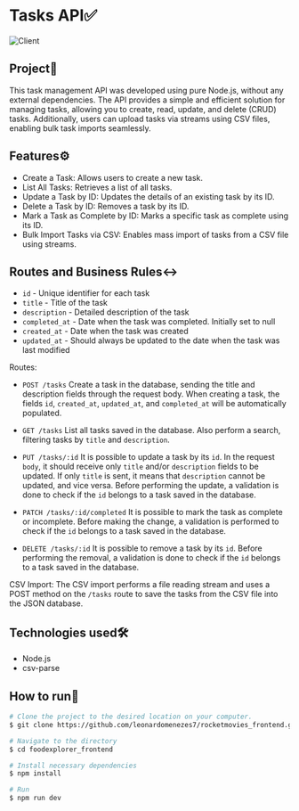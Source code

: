 # Tasks API✅

![Client](https://github.com/leonardomenezes7/tasks-api/assets/145611761/f8dacbda-c505-40ff-ba6d-071acd22f9c9)

## Project📁
This task management API was developed using pure Node.js, without any external dependencies. The API provides a simple and efficient solution for managing tasks, allowing you to create, read, update, and delete (CRUD) tasks. Additionally, users can upload tasks via streams using CSV files, enabling bulk task imports seamlessly.

## Features⚙️
- Create a Task: Allows users to create a new task.
- List All Tasks: Retrieves a list of all tasks.
- Update a Task by ID: Updates the details of an existing task by its ID.
- Delete a Task by ID: Removes a task by its ID.
- Mark a Task as Complete by ID: Marks a specific task as complete using its ID.
- Bulk Import Tasks via CSV: Enables mass import of tasks from a CSV file using streams.

## Routes and Business Rules↔️

- `id` - Unique identifier for each task
- `title` - Title of the task
- `description` - Detailed description of the task
- `completed_at` - Date when the task was completed. Initially set to null
- `created_at` - Date when the task was created
- `updated_at` - Should always be updated to the date when the task was last modified

Routes:
- `POST /tasks` Create a task in the database, sending the title and description fields through the request body.
When creating a task, the fields `id`, `created_at`, `updated_at`, and `completed_at` will be automatically populated.

- `GET /tasks` List all tasks saved in the database.
Also perform a search, filtering tasks by `title` and `description`.

- `PUT /tasks/:id` It is possible to update a task by its `id`.
In the request `body`, it should receive only `title` and/or `description` fields to be updated.
If only `title` is sent, it means that `description` cannot be updated, and vice versa.
Before performing the update, a validation is done to check if the `id` belongs to a task saved in the database.

- `PATCH /tasks/:id/completed` It is possible to mark the task as complete or incomplete.
Before making the change, a validation is performed to check if the `id` belongs to a task saved in the database.

- `DELETE /tasks/:id` It is possible to remove a task by its `id`.
Before performing the removal, a validation is done to check if the `id` belongs to a task saved in the database.

CSV Import:
The CSV import performs a file reading stream and uses a POST method on the `/tasks` route to save the tasks from the CSV file into the JSON database.

## Technologies used🛠️
- Node.js
- csv-parse

## How to run🚀
```bash
# Clone the project to the desired location on your computer.
$ git clone https://github.com/leonardomenezes7/rocketmovies_frontend.git

# Navigate to the directory
$ cd foodexplorer_frontend

# Install necessary dependencies
$ npm install

# Run
$ npm run dev

```






